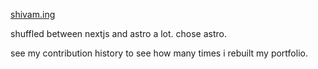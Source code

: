 [shivam.ing](https://www.shivam.ing)

shuffled between nextjs and astro a lot. chose astro.

see my contribution history to see how many times i rebuilt my portfolio.

